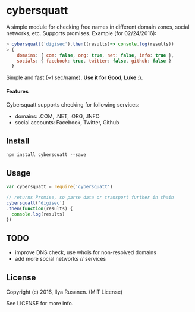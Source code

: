 # cybersquatt

A simple module for checking free names in different domain zones, social networks, etc. Supports promises. Example (for 02/24/2016):

```js
> cybersquatt('digisec').then((results)=> console.log(results))
> {
    domains: { com: false, org: true, net: false, info: true },
    socials: { facebook: true, twitter: false, github: false }
  }
```

Simple and fast (~1 sec/name). **Use it for Good, Luke :).**

#### Features

Cybersquatt supports checking for following services:

* domains: .COM, .NET, .ORG, .INFO
* social accounts: Facebook, Twitter, Github

## Install

```
npm install cybersquatt --save
```

## Usage

```js
var cybersquatt = require('cybersquatt')

// returns Promise, so parse data or transport further in chain
cybersquatt('digisec')
.then(function(results) {
  console.log(results)
})
```

## TODO

* improve DNS check, use whois for non-resolved domains
* add more social networks // services

## License

Copyright (c) 2016, Ilya Rusanen. (MIT License)

See LICENSE for more info.

